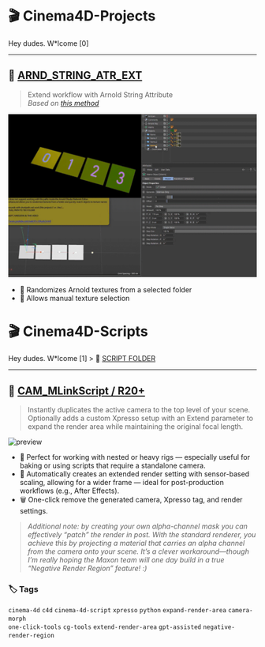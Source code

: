 # 🎬 Cinema4D-Projects

Hey dudes. W*lcome [0]

---

## 🔹 [ARND_STRING_ATR_EXT](https://github.com/AleksandrovskyV/Cinema4D-Projects/tree/main/ARND_STRING_ATR_EXT)

> Extend workflow with Arnold String Attribute  
> _Based on [this method](https://www.youtube.com/watch?v=EAzoIx2vrm0)_

![preview](./!ALL-PREVIEW/Arnold_String-Path_Randomizer_Selector.gif)

- 🎲 Randomizes Arnold textures from a selected folder  
- 🎯 Allows manual texture selection  


# 🎬 Cinema4D-Scripts

Hey dudes. W*lcome [1]  > 🔹 [SCRIPT FOLDER](https://github.com/AleksandrovskyV/Cinema4D-Projects/tree/main/SCRIPTS_FOLDER)

---

## 🔹 [CAM_MLinkScript / R20+](https://github.com/AleksandrovskyV/Cinema4D-Projects/blob/main/SCRIPTS_FOLDER/CAM_MLinkScript.py)  

> Instantly duplicates the active camera to the top level of your scene.
> Optionally adds a custom Xpresso setup with an Extend parameter to expand the render area while maintaining the original focal length.

![preview](./!ALL-PREVIEW/Camera_Morph_Link_with_Extend-Region_Value.gif)

- 🎯  Perfect for working with nested or heavy rigs — especially useful for baking or using scripts that require a standalone camera.
- 🧩 Automatically creates an extended render setting with sensor-based scaling, allowing for a wider frame — ideal for 
                      post-production workflows (e.g., After Effects).
- 🗑 One-click remove the generated camera, Xpresso tag, and render settings.

> *Additional note: by creating your own alpha-channel mask you can effectively “patch” the render in post. With the standard renderer, you achieve this by projecting a material that carries an alpha channel from the camera onto your scene. It’s a clever workaround—though I’m really hoping the Maxon team will one day build in a true “Negative Render Region” feature! :)*

### 🏷 Tags

`cinema-4d` `c4d` `cinema-4d-script` `xpresso` `python` `expand-render-area` `camera-morph`  
`one-click-tools` `cg-tools` `extend-render-area`  `gpt-assisted`  `negative-render-region`  

<!-- SEO: cinema4d script camera morph xpresso python render region sensor size after effects aleksandrovsky -->

